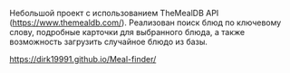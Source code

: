 Небольшой проект с использованием TheMealDB API (https://www.themealdb.com/). Реализован поиск блюд по ключевому слову, подробные карточки для выбранного блюда, а также возможность загрузить случайное блюдо из базы.

https://dirk19991.github.io/Meal-finder/
